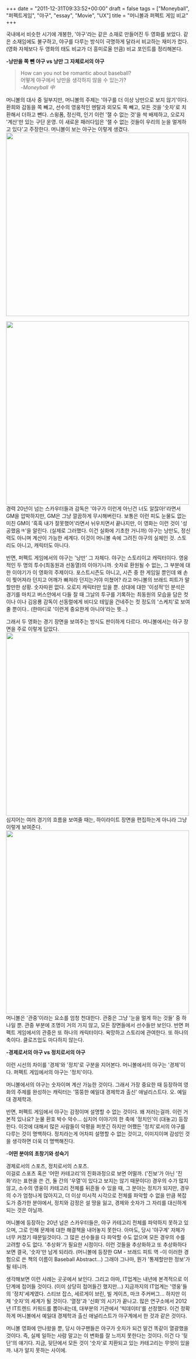 +++
date = "2011-12-31T09:33:52+00:00"
draft = false
tags = ["Moneyball", "퍼펙트게임", "야구", "essay", "Movie", "UX"]
title = "머니볼과 퍼펙트 게임 비교"
+++
<p>국내에서 비슷한 시기에 개봉한, '야구'라는 같은 소재로 만들어진 두 영화를 보았다. 같은 소재임에도 불구하고, 야구를 다루는 방식이 극명하게 달라서 비교하는 재미가 컸다. (영화 자체보다 두 영화의 태도 비교가 더 흥미로울 만큼) 비교 포인트를 정리해본다.</p>&#13;
<p><strong>-낭만을 쪽 뺀 야구 vs 낭만 그 자체로서의 야구 </strong></p>&#13;
<blockquote>&#13;
<p>How can you not be romantic about baseball?<br />어떻게 야구에서 낭만을 생각하지 않을 수 있는가?<br /><em>-Moneyball 中</em></p>&#13;
</blockquote>&#13;
<p>머니볼의 대사 중 일부지만, 머니볼의 주제는 '야구를 더 이상 낭만으로 보지 않기'이다. 환희와 감동을 쪽 빼고, 선수의 영웅적인 멘탈과 외모도 쪽 빼고, 모든 것을 '숫자'로 치환해서 더하고 뺀다. 스윙폼, 정신력, 인기 이런 '잴 수 없는 것'을 싹 배제하고, 오로지 '계산'만 있는 구단 운영. 이 새로운 패러다임은 '잴 수 없는 것들이 우리의 눈을 멀게하고 있다'고 주장한다. 머니볼이 보는 야구는 이렇게 생겼다.<br /><img src="http://www.tumblr.com/photo/1280/15075583638/3/tumblr_lx28y2YkoK1r8352d" width="500" /></p>&#13;
<p><img src="http://www.tumblr.com/photo/1280/15075583638/4/tumblr_lx28y2YkoK1r8352d" width="500" /><br />경력 20년이 넘는 스카우터들과 감독은 '야구가 이런게 아닌건 너도 알잖아!'라면서 GM을 압박하지만, GM은 그냥 깔끔하게 무시해버린다. 보통은 이런 피도 눈물도 없는 미친 GM이 '흑흑 내가 잘못했어'라면서 뉘우치면서 끝나지만, 이 영화는 이런 것이 '성공했음ㅋ'을 알린다. (실제로 그러했다. 이건 실화에 기초한 거니까) 야구는 낭만도, 정신력도 아니며 계산이 가능한 세계다. 이것이 머니볼 속에 그려진 야구의 실체인 것. 스토리도 아니고, 캐릭터도 아니다.</p>&#13;
<p>반면, 퍼펙트 게임에서의 야구는 '낭만' 그 자체다. 야구는 스토리이고 캐릭터이다. 영웅적인 두 명의 투수(최동원과 선동열)의 이야기니까. 숫자로 환원될 수 없는, 그 부분에 대한 이야기가 이 영화의 주제이다. 포스트시즌도 아니고, 시즌 중 한 게임일 뿐인데 왜 손이 찢어져라 던지고 어깨가 빠져라 던지는거야 미쳤어? 라고 머니볼의 브래드 피트가 말할만한 상황. 숫자따윈 없다. 오로지 캐릭터만 있을 뿐. 상대에 대한 '이성적'인 분석은 경기를 마치고 버스안에서 다들 잘 때 그날의 투구를 기록하는 최동원의 모습을 담은 컷이나 이나 김응룡 감독이 선동렬에게 비디오 테잎을 건네주는 컷 정도의 '스케치'로 보여줄 뿐이다.. (한마디로 '이런게 중요한게 아니야'라는 뜻...)</p>&#13;
<p>그래서 두 영화는 경기 장면을 보여주는 방식도 판이하게 다르다. 머니볼에서는 야구 장면을 주로 이렇게 담았다.<br /><img src="http://www.tumblr.com/photo/1280/15075583638/1/tumblr_lx28y2YkoK1r8352d" width="500" /><br />심지어는 여러 경기의 흐름을 보여줄 때는, 하이라이트 장면을 편집하는게 아니라 그냥 이렇게 보여준다.<br /><img src="http://www.tumblr.com/photo/1280/15075583638/2/tumblr_lx28y2YkoK1r8352d" width="500" /><br />머니볼은 '관중'이라는 요소를 엄청 천대한다. 관중은 그냥 '눈을 멀게 하는 것들' 중 하나일 뿐. 관중 부분에 조명이 거의 가지 않고, 모든 장면들에서 선수들만 보인다. 반면 퍼펙트 게임에서의 관중은 또 하나의 캐릭터이다. 욕망하고 스토리에 관여한다. 또 하나의 축이다. 클로즈업도 마다하지 않는다.</p>&#13;
<p><strong>-경제로서의 야구 vs 정치로서의 야구</strong></p>&#13;
<p>이런 시선의 차이를 '경제'와 '정치'로 구분을 지어본다. 머니볼에서의 야구는 '경제'이다. 퍼펙트 게임에서의 야구는 '정치'이다.</p>&#13;
<p>머니볼에서의 야구는 숫자이며 계산 가능한 것이다. 그래서 가장 중요한 때 등장하여 영화의 주제를 완성하는 캐릭터는 '뚱뚱한 예일대 경제학과 출신' 애널리스트다. 오. 예일대 경제학과.</p>&#13;
<p>반면, 퍼펙트 게임에서 야구는 감정이며 설명할 수 없는 것이다. 왜 저러는걸까. 이런 거 본적 있나요? 눈물 환호 박수 악수... 심지어 이야기의 한 축에 '정치인'이 (대놓고) 등장한다. 이것에 대해서 많은 사람들이 악평을 퍼붓긴 하지만 어쨌든 '정치'로서의 야구를 다루는 것이 명백하다. 정치라는게 어차피 설명할 수 없는 것이고, 이미지이며 감성인 것을 생각하면 더욱 더 명백해진다.</p>&#13;
<p>-<strong>어떤 분야의 초창기와 성숙기</strong></p>&#13;
<p>경제로서의 스포츠, 정치로서의 스포츠.<br />이걸로 스포츠 혹은 '어떤 카테고리'의 진화과정으로 보면 어떨까. ('진보'가 아닌 '진화'라는 표현을 쓴 건, 둘 간의 '우열'이 있다고 보지는 않기 때문이다) 경우의 수가 많지 않고, 소수의 영웅이 카테고리 전체를 뒤흔들 수 있을 때, 그 분야는 정치가 되지만, 경우의 수가 엄청나게 많아지고, 더 이상 미시적 시각으로 전체를 파악할 수 없을 만큼 복잡도가 증가한 분야에서, 정치와 감정은 설 땅을 잃고, 경제와 숫자가 그 자리를 대신하게 되는 것은 아닐까.</p>&#13;
<p>머니볼에 등장하는 20년 넘은 스카우터들은, 야구 카테고리 전체를 파악하지 못하고 있으며, 그로 인해 문제에 대한 해결책을 내어놓지 못한다. 아마도, 당시 '야구계' 자체가 너무 커졌기 때문일것이다. 그 많은 선수들을 다 파악할 수도 없으며 모든 경우의 수를 고려할 수도 없다. '추상화'가 필요한 시점이다. 이런 것들을 추상화하고 또 추상화하다보면 결국, '숫자'만 남게 되리라. (머니볼에 등장한 GM - 브래드 피트 역 -이 이러한 경험으로 쓴 책의 이름이 Baseball Abstract...) 그래야 그나마, 뭔가 '통제할만한 정보'가 될 테니까.</p>&#13;
<p>생각해보면 이런 사례는 곳곳에서 보인다. 그리고 아마, IT업계는 내년에 본격적으로 이 단계에 접어들 것이다. (이미 상당히 접어들긴 했지만...) 지금까지의 IT업계는 '영웅'들의 '정치'세계였다. 스티브 잡스, 세르게이 브린, 빌 게이츠, 마크 주커버그... 하지만 이제 '숫자'의 세계가 될 것이다. '열정'과 '신화'의 시기가 끝나고. 많은 연구소에서 2012년 IT트렌드 키워드를 뽑아내는데, 대부분의 기관에서 '빅데이터'를 선정했다. 이건 정확하게 머니볼에서 예일대 경제학과 출신 애널리스트가 야구계에서 한 것과 같은 것이다.</p>&#13;
<p>머니볼 영화에 안나왔을 뿐, 당시 야구팬들은 야구가 숫자가 되건 말건 똑같이 열광했을 것이다. 즉, 실제 일하는 사람 말고는 이 변화를 잘 느끼지 못한다는 것이다. 이건 다 '뒷단'의 얘기다. 지금, 뒷단에서 모든 것이 '숫자'로 치환되고 있는 카테고리는 무엇이 있을까. 내가 알지 못하는 사이에.</p> 